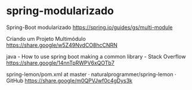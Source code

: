 # spring-modularizado
Spring-Boot  modularizado
https://spring.io/guides/gs/multi-module

Criando um Projeto Multimódulo https://share.google/w5Z49NvdCO8hcCNRN

java - How to use spring boot making a common library - Stack Overflow https://share.google/14nnTpRWPV6xQOTb7

spring-lemon/pom.xml at master · naturalprogrammer/spring-lemon · GitHub https://share.google/m0QPVJwf0c4gDys3k


